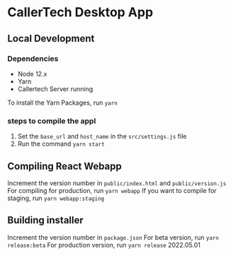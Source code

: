 # CallerTech Desktop App


## Local Development
### Dependencies
- Node 12.x
- Yarn
- Callertech Server running

To install the Yarn Packages, run `yarn`
### steps to compile the appl
1. Set the `base_url` and `host_name` in the `src/settings.js` file
2. Run the command `yarn start`


## Compiling React Webapp
Increment the version number in `public/index.html` and `public/version.js`
For compiling for production, run `yarn webapp`
If you want to compile for staging, run `yarn webapp:staging`

## Building installer
Increment the version number in `package.json`
For beta version, run `yarn release:beta`
For production version, run `yarn release`
2022.05.01